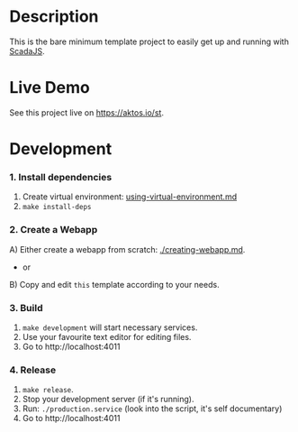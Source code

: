 # Description

This is the bare minimum template project to easily get up and running with [ScadaJS](https://github.com/aktos-io/scada.js).

# Live Demo 

See this project live on https://aktos.io/st.

# Development

### 1. Install dependencies

1. Create virtual environment: [using-virtual-environment.md](https://github.com/aktos-io/scada.js/blob/master/doc/using-virtual-environment.md)
2. `make install-deps`

### 2. Create a Webapp

A) Either create a webapp from scratch: [./creating-webapp.md](./creating-webapp.md).

- or

B) Copy and edit `this` template according to your needs.

### 3. Build 

1. `make development` will start necessary services. 
2. Use your favourite text editor for editing files. 
3. Go to http://localhost:4011

### 4. Release 

1. `make release`. 
2. Stop your development server (if it's running).
3. Run: `./production.service` (look into the script, it's self documentary)
4. Go to http://localhost:4011

